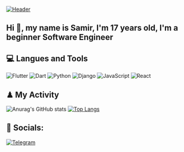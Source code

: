 [![Header](https://github.com/rsamirdevone/rsamirdevone/blob/main/assets/1.gif)](https://www.youtube.com/watch?v=ceqgwo7U28Y)

## Hi 👋, my name is Samir, I'm 17 years old, I'm a beginner Software Engineer


## 💻 Langues and Tools
![Flutter](https://img.shields.io/static/v1?label&message=Flutter&color=090909&?style=for-the-badge&logo=flutter&logoColor=47C5FB)
![Dart](https://img.shields.io/static/v1?label&message=Dart&color=090909&?style=for-the-badge&logo=Dart&logoColor=097CDB)
![Python](https://img.shields.io/static/v1?label&message=Python&color=090909&?style=for-the-badge&logo=Python&logoColor=)
![Django](https://img.shields.io/static/v1?label&message=Django&color=090909&?style=for-the-badge&logo=Django&logoColor=749F82)
![JavaScript](https://img.shields.io/static/v1?label&message=JavaScript&color=090909&?style=for-the-badge&logo=JavaScript&logoColor=FFED00)
![React](https://img.shields.io/static/v1?label&message=React&color=090909&?style=for-the-badge&logo=React&logoColor=47C5FB)

## ♟ My Activity
![Anurag's GitHub stats](https://github-readme-stats.vercel.app/api?username=rsamirdevone&show_icons=true&theme=dracula)
[![Top Langs](https://github-readme-stats.vercel.app/api/top-langs/?username=rsamirdevone&hide_progress=true)](https://github.com/rsamirdevone/pro_unity_academy)
## 📱 Socials:
[![Telegram](https://img.shields.io/static/v1?label&message=Telegram&color=090909&?style=for-the-badge&logo=Telegram&logoColor=3A98B9)](https://t.me/fullstackdevone)
